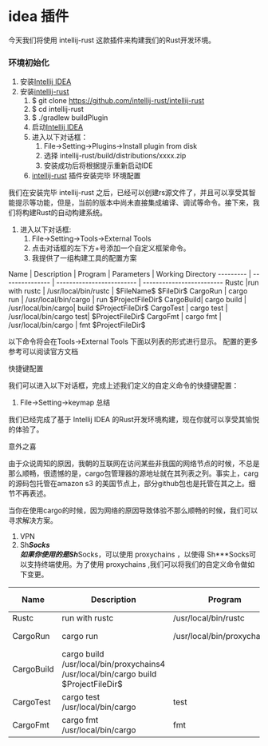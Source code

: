 # idea 插件

今天我们将使用 intellij-rust 这款插件来构建我们的Rust开发环境。

### 环境初始化

1. 安装[Intellij IDEA](https://www.jetbrains.com/idea/)
2. 安装[intellij-rust](https://github.com/intellij-rust/intellij-rust) 
    1. $  git clone https://github.com/intellij-rust/intellij-rust 
    2. $  cd intellij-rust 
    3. $ ./gradlew buildPlugin
    4. 启动[Intellij IDEA](https://www.jetbrains.com/idea/)
    5. 进入以下对话框：
        1.  File->Setting->Plugins->Install plugin from disk
        2.  选择 intellij-rust/build/distributions/xxxx.zip
        3. 安装成功后将根据提示重新启动IDE
    6. [intellij-rust](https://github.com/intellij-rust/intellij-rust)  插件安装完毕
环境配置

我们在安装完毕 intellij-rust 之后，已经可以创建rs源文件了，并且可以享受其智能提示等功能，但是，当前的版本中尚未直接集成编译、调试等命令。接下来，我们将构建Rust的自动构建系统。

1. 进入以下对话框:
    1. File->Setting->Tools->External Tools
    2. 点击对话框的左下方+号添加一个自定义框架命令。
    3. 我提供了一组构建工具的配置方案

Name      |	Description     |		Program  |		Parameters  |		Working Directory
--------- | --------------- | ------------------------- | -------------------------
Rustc     |run with rustc	|	/usr/local/bin/rustc    |	\$FileName\$	\$FileDir\$
CargoRun  |	cargo run	    |	/usr/local/bin/cargo	|	run	\$ProjectFileDir\$
CargoBuild|		cargo build |		/usr/local/bin/cargo|		build	\$ProjectFileDir\$
CargoTest |		cargo test  |  /usr/local/bin/cargo	test|		\$ProjectFileDir\$
CargoFmt  |		cargo fmt	|	/usr/local/bin/cargo	|	fmt	\$ProjectFileDir\$
 

以下命令将会在Tools->External Tools 下面以列表的形式进行显示。 配置的更多参考可以阅读官方文档

快捷键配置

我们可以进入以下对话框，完成上述我们定义的自定义命令的快捷键配置：

1. File->Setting->keymap 
总结

我们已经完成了基于 Intellij IDEA 的Rust开发环境构建，现在你就可以享受其愉悦的体验了。

意外之喜

由于众说周知的原因，我朝的互联网在访问某些非我国的网络节点的时候，不总是那么顺畅，很遗憾的是，cargo包管理器的源地址就在其列表之列。事实上，carg的源码包托管在amazon s3 的美国节点上，部分github包也是托管在其之上。细节不再表述。

当你在使用cargo的时候，因为网络的原因导致体验不那么顺畅的时候，我们可以寻求解决方案。

1. VPN
2. Sh***Socks                                
如果你使用的是Sh***Socks，可以使用 proxychains ，以使得 Sh***Socks可以支持终端使用。为了使用 proxychains ,我们可以将我们的自定义命令做如下变更。

Name	   |	Description   |		Program  |		Parameters   |Working Directory
--------- | --------------- | ------------------------- | --------- | -----------------
Rustc   |	run with rustc   |		/usr/local/bin/rustc   |	\$FileName\$   |	\$FileDir\$
CargoRun   |	cargo run   |	/usr/local/bin/proxychains4   |	/usr/local/bin/cargo run   |	\$ProjectFileDir\$
CargoBuild   |	cargo build	/usr/local/bin/proxychains4	/usr/local/bin/cargo build	\$ProjectFileDir\$
CargoTest   |	cargo test	/usr/local/bin/cargo   |		test	   |	\$ProjectFileDir\$
CargoFmt   |	cargo fmt	/usr/local/bin/cargo   |		fmt	   |	\$ProjectFileDir\$

